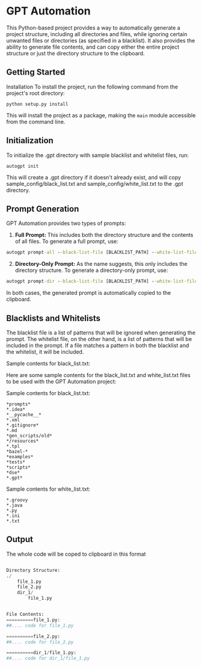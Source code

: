 # GPT Automation
This Python-based project provides a way to automatically generate a project structure, including all directories and files, while ignoring certain unwanted files or directories (as specified in a blacklist). It also provides the ability to generate file contents, and can copy either the entire project structure or just the directory structure to the clipboard.

## Getting Started
Installation
To install the project, run the following command from the project's root directory:

```
python setup.py install
```

This will install the project as a package, making the `main` module accessible from the command line.

## Initialization


To initialize the .gpt directory with sample blacklist and whitelist files, run:
```
autogpt init
```

This will create a .gpt directory if it doesn't already exist, and will copy sample_config/black_list.txt and sample_config/white_list.txt to the .gpt directory.


## Prompt Generation

GPT Automation provides two types of prompts:

1. **Full Prompt:** This includes both the directory structure and the contents of all files. To generate a full prompt, use:

```bat
autogpt prompt-all --black-list-file [BLACKLIST_PATH] --white-list-file [WHITELIST_PATH] --project-path [PROJECT_PATH]
```

2. **Directory-Only Prompt:** As the name suggests, this only includes the directory structure. To generate a directory-only prompt, use:

```bat
autogpt prompt-dir --black-list-file [BLACKLIST_PATH] --white-list-file [WHITELIST_PATH] --project-path [PROJECT_PATH]
```

In both cases, the generated prompt is automatically copied to the clipboard.

## Blacklists and Whitelists

The blacklist file is a list of patterns that will be ignored when generating the prompt. The whitelist file, on the other hand, is a list of patterns that will be included in the prompt. If a file matches a pattern in both the blacklist and the whitelist, it will be included.

Sample contents for black_list.txt:



Here are some sample contents for the black_list.txt and white_list.txt files to be used with the GPT Automation project:

Sample contents for black_list.txt:

```
*prompts*
*.idea*
*__pycache__*
*.xml
*.gitignore*
*.md
*gen_scripts/old*
*/resources*
*.tpl
*bazel-*
*examples*
*tests*
*scripts*
*dse*
*.gpt*
```


Sample contents for white_list.txt:

```
*.groovy
*.java
*.py
*.ini
*.txt
```

## Output

The whole code will be coped to clipboard in this format

```python

Directory Structure:
./
    file_1.py
    file_2.py
    dir_1/
        file_1.py


File Contents:
==========file_1.py:
##.... code for file_1.py

==========file_2.py:
##.... code for file_2.py

==========dir_1/file_1.py:
##.... code for dir_1/file_1.py
```
